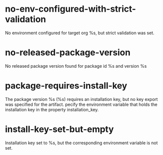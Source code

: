 # no-env-configured-with-strict-validation

No environment configured for target org %s, but strict validation was set.

# no-released-package-version

No released package version found for package id %s and version %s

# package-requires-install-key

The package version %s (%s) requires an installation key, but no key export was specified for the artifact. pecify the environment variable that holds the installation key in the property installation_key.

# install-key-set-but-empty

Installation key set to %s, but the corresponding environment variable is not set.
